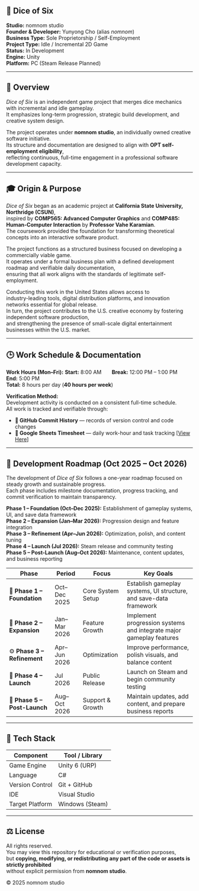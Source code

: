 ## 🎲 Dice of Six

**Studio:** nomnom studio  
**Founder & Developer:** Yunyong Cho (alias *nomnom*)  
**Business Type:** Sole Proprietorship / Self-Employment  
**Project Type:** Idle / Incremental 2D Game  
**Status:** In Development  
**Engine:** Unity  
**Platform:** PC (Steam Release Planned)

---

## 🌱 Overview

*Dice of Six* is an independent game project that merges dice mechanics with incremental and idle gameplay.  
It emphasizes long-term progression, strategic build development, and creative system design.

The project operates under **nomnom studio**, an individually owned creative software initiative.  
Its structure and documentation are designed to align with **OPT self-employment eligibility**,  
reflecting continuous, full-time engagement in a professional software development capacity.

---

## 🎓 Origin & Purpose

*Dice of Six* began as an academic project at **California State University, Northridge (CSUN)**,  
inspired by **COMP565: Advanced Computer Graphics** and **COMP485: Human-Computer Interaction** by **Professor Vahe Karamian**.  
The coursework provided the foundation for transforming theoretical concepts into an interactive software product.

The project functions as a structured business focused on developing a commercially viable game.  
It operates under a formal business plan with a defined development roadmap and verifiable daily documentation,  
ensuring that all work aligns with the standards of legitimate self-employment.

Conducting this work in the United States allows access to  
industry-leading tools, digital distribution platforms, and innovation networks essential for global release.  
In turn, the project contributes to the U.S. creative economy by fostering independent software production,  
and strengthening the presence of small-scale digital entertainment businesses within the U.S. market.

---

## 🕒 Work Schedule & Documentation

**Work Hours (Mon–Fri):**
**Start:** 8:00 AM  **Break:** 12:00 PM – 1:00 PM  **End:** 5:00 PM  
**Total:** 8 hours per day (**40 hours per week**)

**Verification Method:**  
Development activity is conducted on a consistent full-time schedule.  
All work is tracked and verifiable through:  
- **💾 GitHub Commit History** — records of version control and code changes  
- **🧾 Google Sheets Timesheet** — daily work-hour and task tracking [[View Here](https://docs.google.com/spreadsheets/d/1Hvmm0hGXmCE1-l4J-OVZ9XngYLFH2RbC_sbYNJmgq6w/edit?usp=sharing)]  

---

## 📅 Development Roadmap (Oct 2025 – Oct 2026)

The development of *Dice of Six* follows a one-year roadmap focused on steady growth and sustainable progress.  
Each phase includes milestone documentation, progress tracking, and commit verification to maintain transparency.

**Phase 1 – Foundation (Oct–Dec 2025):** Establishment of gameplay systems, UI, and save data framework  
**Phase 2 – Expansion (Jan–Mar 2026):** Progression design and feature integration  
**Phase 3 – Refinement (Apr–Jun 2026):** Optimization, polish, and content tuning  
**Phase 4 – Launch (Jul 2026):** Steam release and community testing  
**Phase 5 – Post-Launch (Aug–Oct 2026):** Maintenance, content updates, and business reporting

| **Phase** | **Period** | **Focus** | **Key Goals** |
|------------|-------------|------------|----------------|
| 🧱 **Phase 1 – Foundation** | Oct–Dec 2025 | Core System Setup | Establish gameplay systems, UI structure, and save-data framework |
| 🌿 **Phase 2 – Expansion** | Jan–Mar 2026 | Feature Growth | Implement progression systems and integrate major gameplay features |
| ⚙️ **Phase 3 – Refinement** | Apr–Jun 2026 | Optimization | Improve performance, polish visuals, and balance content |
| 🚀 **Phase 4 – Launch** | Jul 2026 | Public Release | Launch on Steam and begin community testing |
| 🔄 **Phase 5 – Post-Launch** | Aug–Oct 2026 | Support & Growth | Maintain updates, add content, and prepare business reports |

---

## 🧰 Tech Stack

| Component | Tool / Library |
|------------|----------------|
| Game Engine | Unity 6 (URP) |
| Language | C# |
| Version Control | Git + GitHub |
| IDE | Visual Studio |
| Target Platform | Windows (Steam) |

---

## ⚖️ License

All rights reserved.  
You may view this repository for educational or verification purposes,  
but **copying, modifying, or redistributing any part of the code or assets is strictly prohibited**  
without explicit permission from **nomnom studio**.

© 2025 nomnom studio

